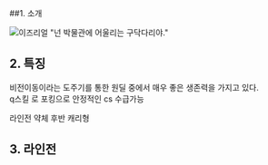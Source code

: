 
##1. 소개  

![이즈리얼](https://image-proxy.namuwikiusercontent.com/r/http%3A%2F%2Fddragon.leagueoflegends.com%2Fcdn%2Fimg%2Fchampion%2Fsplash%2FEzreal_0.jpg)
"넌 박물관에 어울리는 구닥다리야."  

## 2. 특징
비전이동이라는 도주기를 통한 원딜 중에서 매우 좋은 생존력을 가지고 있다.         
q스킬 로 포킹으로 안정적인 cs 수급가능

라인전 약체
후반 캐리형

## 3. 라인전
